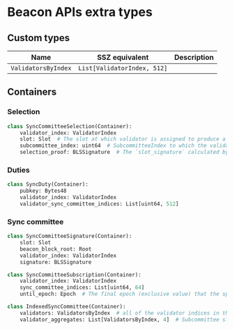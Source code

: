 # Beacon APIs extra types

## Custom types

| Name | SSZ equivalent | Description |
| - | - | - |
| `ValidatorsByIndex` | `List[ValidatorIndex, 512]` | |

## Containers

### Selection

```python
class SyncCommitteeSelection(Container):
    validator_index: ValidatorIndex
    slot: Slot  # The slot at which validator is assigned to produce a sync committee contribution
    subcommittee_index: uint64  # SubcommitteeIndex to which the validator is assigned
    selection_proof: BLSSignature  # The `slot_signature` calculated by the validator for the upcoming sync committee slot
```

### Duties

```python
class SyncDuty(Container):
    pubkey: Bytes48
    validator_index: ValidatorIndex
    validator_sync_committee_indices: List[uint64, 512]
```

### Sync committee

```python
class SyncCommitteeSignature(Container):
    slot: Slot
    beacon_block_root: Root
    validator_index: ValidatorIndex
    signature: BLSSignature
```

```python
class SyncCommitteeSubscription(Container):
    validator_index: ValidatorIndex
    sync_committee_indices: List[uint64, 64]
    until_epoch: Epoch  # The final epoch (exclusive value) that the specified validator requires the subscription for
```

```python
class IndexedSyncCommittee(Container):
    validators: ValidatorsByIndex  # all of the validator indices in the current sync committee
    validator_aggregates: List[ValidatorsByIndex, 4]  # Subcommittee slices of the current sync committee
```
